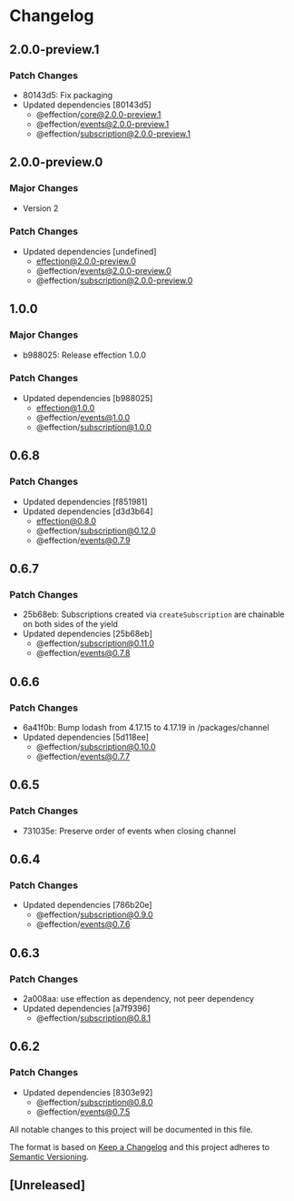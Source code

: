 # Changelog

## 2.0.0-preview.1

### Patch Changes

- 80143d5: Fix packaging
- Updated dependencies [80143d5]
  - @effection/core@2.0.0-preview.1
  - @effection/events@2.0.0-preview.1
  - @effection/subscription@2.0.0-preview.1

## 2.0.0-preview.0

### Major Changes

- Version 2

### Patch Changes

- Updated dependencies [undefined]
  - effection@2.0.0-preview.0
  - @effection/events@2.0.0-preview.0
  - @effection/subscription@2.0.0-preview.0

## 1.0.0

### Major Changes

- b988025: Release effection 1.0.0

### Patch Changes

- Updated dependencies [b988025]
  - effection@1.0.0
  - @effection/events@1.0.0
  - @effection/subscription@1.0.0

## 0.6.8

### Patch Changes

- Updated dependencies [f851981]
- Updated dependencies [d3d3b64]
  - effection@0.8.0
  - @effection/subscription@0.12.0
  - @effection/events@0.7.9

## 0.6.7

### Patch Changes

- 25b68eb: Subscriptions created via `createSubscription` are chainable on both sides of the yield
- Updated dependencies [25b68eb]
  - @effection/subscription@0.11.0
  - @effection/events@0.7.8

## 0.6.6

### Patch Changes

- 6a41f0b: Bump lodash from 4.17.15 to 4.17.19 in /packages/channel
- Updated dependencies [5d118ee]
  - @effection/subscription@0.10.0
  - @effection/events@0.7.7

## 0.6.5

### Patch Changes

- 731035e: Preserve order of events when closing channel

## 0.6.4

### Patch Changes

- Updated dependencies [786b20e]
  - @effection/subscription@0.9.0
  - @effection/events@0.7.6

## 0.6.3

### Patch Changes

- 2a008aa: use effection as dependency, not peer dependency
- Updated dependencies [a7f9396]
  - @effection/subscription@0.8.1

## 0.6.2

### Patch Changes

- Updated dependencies [8303e92]
  - @effection/subscription@0.8.0
  - @effection/events@0.7.5

All notable changes to this project will be documented in this file.

The format is based on [Keep a Changelog](http://keepachangelog.com/en/1.0.0/)
and this project adheres to [Semantic Versioning](http://semver.org/spec/v2.0.0.html).

## [Unreleased]
